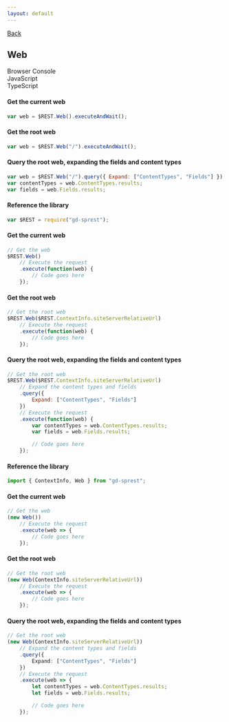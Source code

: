 ```yaml
---
layout: default
---
```

<div class="page-info" markdown="1">

[Back](/api/web)
## Web

</div>

<!-- Tabs -->
<div class="tabs">
<!-- Tab Items -->
<div class="tab-items">
    <div class="tab-item">Browser Console</div>
    <div class="tab-item">JavaScript</div>
    <div class="tab-item">TypeScript</div>
</div>

<!-- Browser Console -->
<div class="tab-content" markdown="1">

#### Get the current web
```js
var web = $REST.Web().executeAndWait();
```
#### Get the root web
```js
var web = $REST.Web("/").executeAndWait();
```
#### Query the root web, expanding the fields and content types
```js
var web = $REST.Web("/").query({ Expand: ["ContentTypes", "Fields"] }).executeAndWait();
var contentTypes = web.ContentTypes.results;
var fields = web.Fields.results;
```
</div>

<!-- JavaScript -->
<div class="tab-content" markdown="1">

#### Reference the library
```js
var $REST = require("gd-sprest");
```
#### Get the current web
```js
// Get the web
$REST.Web()
    // Execute the request
    .execute(function(web) {
        // Code goes here
    });
```
#### Get the root web
```js
// Get the root web
$REST.Web($REST.ContextInfo.siteServerRelativeUrl)
    // Execute the request
    .execute(function(web) {
        // Code goes here
    });
```
#### Query the root web, expanding the fields and content types
```js
// Get the root web
$REST.Web($REST.ContextInfo.siteServerRelativeUrl)
    // Expand the content types and fields
    .query({
        Expand: ["ContentTypes", "Fields"]
    })
    // Execute the request
    .execute(function(web) {
        var contentTypes = web.ContentTypes.results;
        var fields = web.Fields.results;

        // Code goes here
    });
```
</div>

<!-- TypeScript -->
<div class="tab-content" markdown="1">

#### Reference the library
```ts
import { ContextInfo, Web } from "gd-sprest";
```
#### Get the current web
```ts
// Get the web
(new Web())
    // Execute the request
    .execute(web => {
        // Code goes here
    });
```
#### Get the root web
```ts
// Get the root web
(new Web(ContextInfo.siteServerRelativeUrl))
    // Execute the request
    .execute(web => {
        // Code goes here
    });
```
#### Query the root web, expanding the fields and content types
```ts
// Get the root web
(new Web(ContextInfo.siteServerRelativeUrl))
    // Expand the content types and fields
    .query({
        Expand: ["ContentTypes", "Fields"]
    })
    // Execute the request
    .execute(web => {
        let contentTypes = web.ContentTypes.results;
        let fields = web.Fields.results;

        // Code goes here
    });
```
</div>
</div>